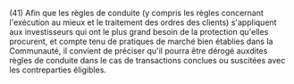 (41) Afin que les règles de conduite (y compris les règles concernant l'exécution au mieux et le traitement des ordres des clients) s'appliquent aux investisseurs qui ont le plus grand besoin de la protection qu'elles procurent, et compte tenu de pratiques de marché bien établies dans la Communauté, il convient de préciser qu'il pourra être dérogé auxdites règles de conduite dans le cas de transactions conclues ou suscitées avec les contreparties éligibles.